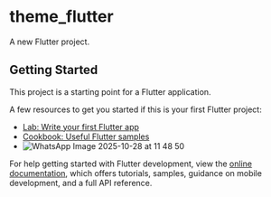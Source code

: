 # theme_flutter

A new Flutter project.

## Getting Started

This project is a starting point for a Flutter application.

A few resources to get you started if this is your first Flutter project:

- [Lab: Write your first Flutter app](https://docs.flutter.dev/get-started/codelab)
- [Cookbook: Useful Flutter samples](https://docs.flutter.dev/cookbook)
- ![WhatsApp Image 2025-10-28 at 11 48 50](https://github.com/user-attachments/assets/59dd7922-4b7b-48f1-b102-80b6432cf279)


For help getting started with Flutter development, view the
[online documentation](https://docs.flutter.dev/), which offers tutorials,
samples, guidance on mobile development, and a full API reference.
